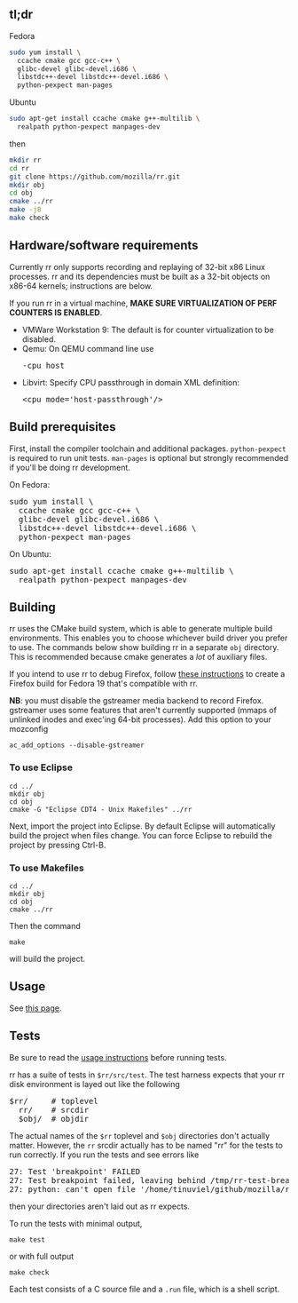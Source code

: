 ## tl;dr

Fedora
```bash
sudo yum install \
  ccache cmake gcc gcc-c++ \
  glibc-devel glibc-devel.i686 \
  libstdc++-devel libstdc++-devel.i686 \
  python-pexpect man-pages
```
Ubuntu
```bash
sudo apt-get install ccache cmake g++-multilib \
  realpath python-pexpect manpages-dev
```
then
```bash
mkdir rr
cd rr
git clone https://github.com/mozilla/rr.git
mkdir obj
cd obj
cmake ../rr
make -j8
make check
```

## Hardware/software requirements

Currently rr only supports recording and replaying of 32-bit x86 Linux processes.  rr and its dependencies must be built as a 32-bit objects on x86-64 kernels; instructions are below.

If you run rr in a virtual machine, **MAKE SURE VIRTUALIZATION OF PERF COUNTERS IS ENABLED**. 
* VMWare Workstation 9: The default is for counter virtualization to be disabled.
* Qemu: On QEMU command line use <pre>-cpu host</pre>
* Libvirt: Specify CPU passthrough in domain XML definition:<pre>\<cpu mode='host-passthrough'/\></pre>


## Build prerequisites

First, install the compiler toolchain and additional packages.  `python-pexpect` is required to run unit tests.  `man-pages` is optional but strongly recommended if you'll be doing rr development. 

On Fedora:
<pre>
sudo yum install \
  ccache cmake gcc gcc-c++ \
  glibc-devel glibc-devel.i686 \
  libstdc++-devel libstdc++-devel.i686 \
  python-pexpect man-pages
</pre>

On Ubuntu:
<pre>
sudo apt-get install ccache cmake g++-multilib \
  realpath python-pexpect manpages-dev 
</pre>

## Building

rr uses the CMake build system, which is able to generate multiple build environments.  This enables you to choose whichever build driver you prefer to use.  The commands below show building rr in a separate `obj` directory.  This is recommended because cmake generates a *lot* of auxiliary files.

If you intend to use rr to debug Firefox, follow [these instructions](https://developer.mozilla.org/en-US/docs/Compiling_32-bit_Firefox_on_a_Linux_64-bit_OS#Instructions_for_Fedora_19) to create a Firefox build for Fedora 19 that's compatible with rr.

**NB**: you must disable the gstreamer media backend to record Firefox.  gstreamer uses some features that aren't currently supported (mmaps of unlinked inodes and exec'ing 64-bit processes).  Add this option to your mozconfig

    ac_add_options --disable-gstreamer

### To use Eclipse

    cd ../
    mkdir obj
    cd obj
    cmake -G "Eclipse CDT4 - Unix Makefiles" ../rr

Next, import the project into Eclipse.  By default Eclipse will automatically build the project when files change.  You can force Eclipse to rebuild the project by pressing Ctrl-B.

### To use Makefiles

    cd ../
    mkdir obj
    cd obj
    cmake ../rr

Then the command

    make

will build the project.

## Usage

See [this page](Usage).

## Tests

Be sure to read the [usage instructions](Usage) before running tests.

rr has a suite of tests in `$rr/src/test`.  The test harness expects that your rr disk environment is layed out like the following
<pre>
$rr/     # toplevel
  rr/    # srcdir
  $obj/  # objdir
</pre>
The actual names of the `$rr` toplevel and `$obj` directories don't actually matter.  However, the `rr` srcdir actually has to be named "rr" for the tests to run correctly.  If you run the tests and see errors like
<pre>
27: Test 'breakpoint' FAILED
27: Test breakpoint failed, leaving behind /tmp/rr-test-breakpoint-nChiktKdP
27: python: can't open file '/home/tinuviel/github/mozilla/rr/obj/../rr/src/test/breakpoint.py': [Errno 2] No such file or directory
</pre>
then your directories aren't laid out as rr expects.

To run the tests with minimal output,

    make test

or with full output

    make check

Each test consists of a C source file and a `.run` file, which is a shell script.